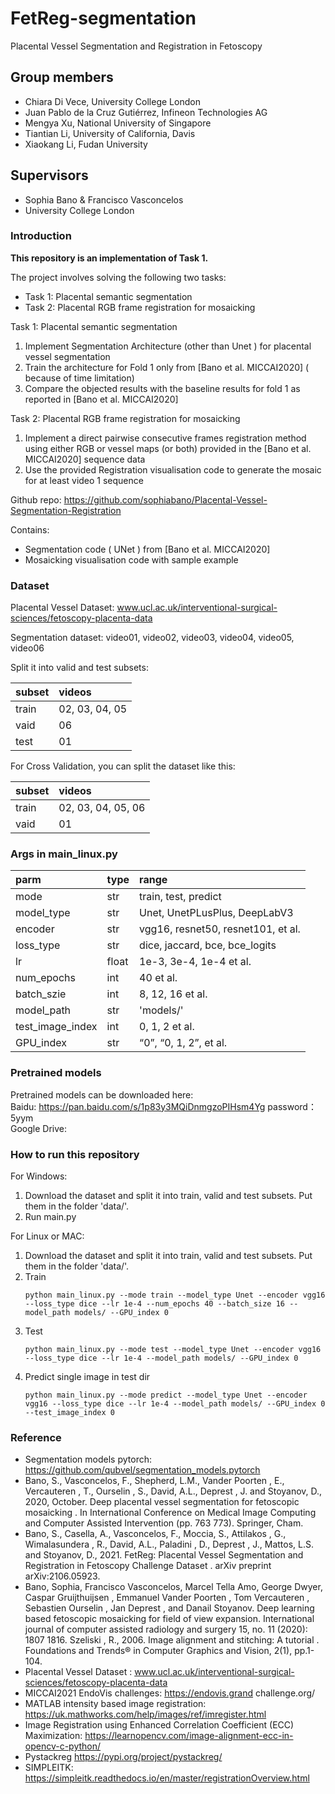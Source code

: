 # FetReg-segmentation
Placental Vessel Segmentation and Registration in Fetoscopy

## Group members

- Chiara Di Vece, University College London
- Juan Pablo de la Cruz Gutiérrez, Infineon Technologies AG
- Mengya Xu, National University of Singapore
- Tiantian Li, University of California, Davis
- Xiaokang Li, Fudan University

## Supervisors
- Sophia Bano & Francisco Vasconcelos
- University College London

### Introduction

**This repository is an implementation of Task 1.**

The project involves solving the following two tasks:
- Task 1: Placental semantic segmentation
- Task 2: Placental RGB frame registration for mosaicking

Task 1:
Placental semantic segmentation
1. Implement Segmentation Architecture (other than Unet ) for placental vessel segmentation
2. Train the architecture for Fold 1 only from [Bano et al. MICCAI2020] ( because of time limitation)
3. Compare the objected results with the baseline results for fold 1 as reported in [Bano et al. MICCAI2020]

Task 2:
Placental RGB frame registration for mosaicking
1. Implement a direct pairwise consecutive frames registration method using either RGB or vessel maps (or
both) provided in the [Bano et al. MICCAI2020] sequence data
2. Use the provided Registration visualisation code to generate the mosaic for at least video 1 sequence

Github
repo: https://github.com/sophiabano/Placental-Vessel-Segmentation-Registration

Contains:
- Segmentation code ( UNet ) from [Bano et al. MICCAI2020]
- Mosaicking visualisation code with sample example

### Dataset
Placental Vessel Dataset: www.ucl.ac.uk/interventional-surgical-sciences/fetoscopy-placenta-data

Segmentation dataset: video01, video02, video03, video04, video05, video06

Split it into valid and test subsets:

| subset | videos |
| :--- | :--- |
| train | 02, 03, 04, 05 |
| vaid | 06 | 
| test | 01 |

For Cross Validation, you can split the dataset like this:

| subset | videos |
| :--- | :--- |
| train | 02, 03, 04, 05, 06 |
| vaid | 01 | 

### Args in main_linux.py

| parm | type | range |
| :--- | :--- | :----- |
| mode | str | train, test, predict |
| model_type | str | Unet, UnetPLusPlus, DeepLabV3 |
| encoder |str | vgg16, resnet50, resnet101, et al. |
| loss_type |str | dice, jaccard, bce, bce_logits |
| lr | float | 1e-3, 3e-4, 1e-4 et al. |
| num_epochs | int | 40 et al. |
| batch_szie | int | 8, 12, 16 et al. |
| model_path | str | 'models/' |
| test_image_index | int | 0, 1, 2 et al.|
| GPU_index | str | “0”, “0, 1, 2”, et al.|

### Pretrained models

Pretrained models can be downloaded here:  
Baidu: https://pan.baidu.com/s/1p83y3MQiDnmgzoPIHsm4Yg password：5yym  
Google Drive:

### How to run this repository

For Windows:
1. Download the dataset and split it into train, valid and test subsets. Put them in the folder 'data/'.
2. Run main.py

For Linux or MAC:
1. Download the dataset and split it into train, valid and test subsets. Put them in the folder 'data/'.
2. Train
   ```shell script
   python main_linux.py --mode train --model_type Unet --encoder vgg16 --loss_type dice --lr 1e-4 --num_epochs 40 --batch_size 16 --model_path models/ --GPU_index 0
   ```
3. Test
   ```shell script
   python main_linux.py --mode test --model_type Unet --encoder vgg16 --loss_type dice --lr 1e-4 --model_path models/ --GPU_index 0
   ```
4. Predict single image in test dir
   ```shell script
   python main_linux.py --mode predict --model_type Unet --encoder vgg16 --loss_type dice --lr 1e-4 --model_path models/ --GPU_index 0 --test_image_index 0
   ```

### Reference
- Segmentation models pytorch: https://github.com/qubvel/segmentation_models.pytorch
- Bano, S., Vasconcelos, F., Shepherd, L.M., Vander Poorten , E., Vercauteren , T., Ourselin , S., David, A.L., Deprest , J. and Stoyanov,
D., 2020, October. Deep placental vessel segmentation for fetoscopic mosaicking . In International Conference on Medical Image
Computing and Computer Assisted Intervention (pp. 763 773). Springer, Cham.
- Bano, S., Casella, A., Vasconcelos, F., Moccia, S., Attilakos , G., Wimalasundera , R., David, A.L., Paladini , D., Deprest , J., Mattos,
L.S. and Stoyanov, D., 2021. FetReg: Placental Vessel Segmentation and Registration in Fetoscopy Challenge Dataset . arXiv
preprint arXiv:2106.05923.
- Bano, Sophia, Francisco Vasconcelos, Marcel Tella Amo, George Dwyer, Caspar Gruijthuijsen , Emmanuel Vander Poorten , Tom
Vercauteren , Sebastien Ourselin , Jan Deprest , and Danail Stoyanov. Deep learning based fetoscopic mosaicking for field of view
expansion. International journal of computer assisted radiology and surgery 15, no. 11 (2020): 1807 1816.
Szeliski , R., 2006. Image alignment and stitching: A tutorial . Foundations and Trends® in Computer Graphics and Vision, 2(1), pp.1-104.
- Placental Vessel Dataset : www.ucl.ac.uk/interventional-surgical-sciences/fetoscopy-placenta-data
- MICCAI2021 EndoVis challenges: https://endovis.grand challenge.org/
- MATLAB intensity based image registration: https://uk.mathworks.com/help/images/ref/imregister.html
- Image Registration using Enhanced Correlation Coefficient (ECC) Maximization: https://learnopencv.com/image-alignment-ecc-in-opencv-c-python/
- Pystackreg https://pypi.org/project/pystackreg/
- SIMPLEITK: https://simpleitk.readthedocs.io/en/master/registrationOverview.html

